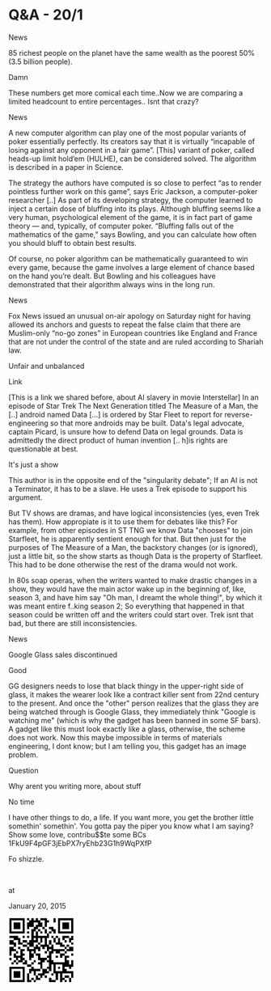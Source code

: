 # Q&A - 20/1

News

85 richest people on the planet have the same wealth as the poorest 50% (3.5 billion people).

Damn

These numbers get more comical each time..Now we are comparing a limited headcount to entire percentages.. Isnt that crazy?

News

A new computer algorithm can play one of the most popular variants of poker essentially perfectly. Its creators say that it is virtually “incapable of losing against any opponent in a fair game”. [This] variant of poker, called heads-up limit hold’em (HULHE), can be considered solved. The algorithm is described in a paper in Science.

The strategy the authors have computed is so close to perfect “as to render pointless further work on this game”, says Eric Jackson, a computer-poker researcher [..] As part of its developing strategy, the computer learned to inject a certain dose of bluffing into its plays. Although bluffing seems like a very human, psychological element of the game, it is in fact part of game theory — and, typically, of computer poker. “Bluffing falls out of the mathematics of the game,” says Bowling, and you can calculate how often you should bluff to obtain best results.

Of course, no poker algorithm can be mathematically guaranteed to win every game, because the game involves a large element of chance based on the hand you’re dealt. But Bowling and his colleagues have demonstrated that their algorithm always wins in the long run.

News

Fox News issued an unusual on-air apology on Saturday night for having allowed its anchors and guests to repeat the false claim that there are Muslim-only “no-go zones” in European countries like England and France that are not under the control of the state and are ruled according to Shariah law.

Unfair and unbalanced

Link

[This is a link we shared before, about AI slavery in movie Interstellar] In an episode of Star Trek The Next Generation titled The Measure of a Man, the [..] android named Data [...] is ordered by Star Fleet to report for reverse-engineering so that more androids may be built. Data's legal advocate, captain Picard, is unsure how to defend Data on legal grounds. Data is admittedly the direct product of human invention [.. h]is rights are questionable at best. 

It's just a show

This author is in the opposite end of the "singularity debate"; If an AI is not a Terminator, it has to be a slave. He uses a Trek episode to support his argument. 

But TV shows are dramas, and have logical inconsistencies (yes, even Trek has them). How appropiate is it to use them for debates like this? For example, from other episodes in ST TNG we know Data "chooses" to join Starfleet, he is apparently sentient enough for that. But then just for the purposes of The Measure of a Man, the backstory changes (or is ignored), just a little bit, so the show starts as though Data is the property of Starfleet. This had to be done otherwise the rest of the drama would not work.

In 80s soap operas, when the writers wanted to make drastic changes in a show, they would have the main actor wake up  in the beginning of, like, season 3, and have him say "Oh man, I dreamt the whole thing!", by which it was meant entire f..king season 2; So everything that happened in that season could be written off and the writers could start over. Trek isnt that bad, but there are still inconsistencies.

News

Google Glass sales discontinued

Good

GG designers needs to lose that black thingy in the upper-right side of glass, it makes the wearer look like a contract killer sent from 22nd century to the present. And once the "other" person realizes that the glass they are being watched through is Google Glass, they immediately think "Google is watching me" (which is why the gadget has been banned in some SF bars). A gadget like this must look exactly like a glass, otherwise, the scheme does not work. Now this maybe impossible in terms of materials engineering, I dont know; but I am telling you, this gadget has an image problem. 

Question

Why arent you writing more, about stuff 

No time

I have other things to do, a life. If you want more, you get the brother little somethin' somethin'.  You gotta pay the piper you know what I am saying? Show some love, contribu$$te some BCs 1FkU9F4pGF3jEbPX7ryEhb23G1h9WqPXfP 

Fo shizzle.





  







at

January 20, 2015















![](bc.png)
